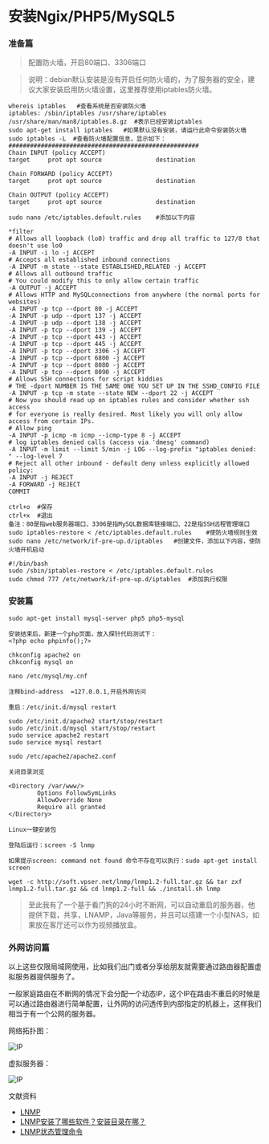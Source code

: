 # 安装Ngix/PHP5/MySQL5

### 准备篇
> 配置防火墙，开启80端口、3306端口

> 说明：debian默认安装是没有开启任何防火墙的，为了服务器的安全，建议大家安装启用防火墙设置，这里推荐使用iptables防火墙。

```
whereis iptables   #查看系统是否安装防火墙
iptables: /sbin/iptables /usr/share/iptables /usr/share/man/man8/iptables.8.gz  #表示已经安装iptables
sudo apt-get install iptables   #如果默认没有安装，请运行此命令安装防火墙
sudo iptables -L  #查看防火墙配置信息，显示如下：
#####################################################
Chain INPUT (policy ACCEPT)
target     prot opt source               destination

Chain FORWARD (policy ACCEPT)
target     prot opt source               destination

Chain OUTPUT (policy ACCEPT)
target     prot opt source               destination

sudo nano /etc/iptables.default.rules    #添加以下内容

*filter
# Allows all loopback (lo0) traffic and drop all traffic to 127/8 that doesn't use lo0
-A INPUT -i lo -j ACCEPT
# Accepts all established inbound connections
-A INPUT -m state --state ESTABLISHED,RELATED -j ACCEPT
# Allows all outbound traffic
# You could modify this to only allow certain traffic
-A OUTPUT -j ACCEPT
# Allows HTTP and MySQLconnections from anywhere (the normal ports for websites)
-A INPUT -p tcp --dport 80 -j ACCEPT
-A INPUT -p udp --dport 137 -j ACCEPT
-A INPUT -p udp --dport 138 -j ACCEPT
-A INPUT -p tcp --dport 139 -j ACCEPT
-A INPUT -p tcp --dport 443 -j ACCEPT
-A INPUT -p tcp --dport 445 -j ACCEPT
-A INPUT -p tcp --dport 3306 -j ACCEPT
-A INPUT -p tcp --dport 6800 -j ACCEPT
-A INPUT -p tcp --dport 8080 -j ACCEPT
-A INPUT -p tcp --dport 8090 -j ACCEPT
# Allows SSH connections for script kiddies
# THE -dport NUMBER IS THE SAME ONE YOU SET UP IN THE SSHD_CONFIG FILE
-A INPUT -p tcp -m state --state NEW --dport 22 -j ACCEPT
# Now you should read up on iptables rules and consider whether ssh access
# for everyone is really desired. Most likely you will only allow access from certain IPs.
# Allow ping
-A INPUT -p icmp -m icmp --icmp-type 8 -j ACCEPT
# log iptables denied calls (access via 'dmesg' command)
-A INPUT -m limit --limit 5/min -j LOG --log-prefix "iptables denied: " --log-level 7
# Reject all other inbound - default deny unless explicitly allowed policy:
-A INPUT -j REJECT
-A FORWARD -j REJECT
COMMIT

ctrl+o  #保存
ctrl+x  #退出
备注：80是指web服务器端口、3306是指MySQL数据库链接端口、22是指SSH远程管理端口
sudo iptables-restore < /etc/iptables.default.rules    #使防火墙规则生效
sudo nano /etc/network/if-pre-up.d/iptables   #创建文件，添加以下内容，使防火墙开机启动

#!/bin/bash
sudo /sbin/iptables-restore < /etc/iptables.default.rules
sudo chmod 777 /etc/network/if-pre-up.d/iptables  #添加执行权限

```

### 安装篇
```
sudo apt-get install mysql-server php5 php5-mysql

安装结束后，新建一个php页面，放入探针代码测试下：
<?php echo phpinfo();?>

chkconfig apache2 on
chkconfig mysql on

nano /etc/mysql/my.cnf

注释bind-address  =127.0.0.1,开启外网访问

重启：/etc/init.d/mysql restart

sudo /etc/init.d/apache2 start/stop/restart
sudo /etc/init.d/mysql start/stop/restart
sudo service apache2 restart
sudo service mysql restart

sudo /etc/apache2/apache2.conf

关闭目录浏览

<Directory /var/www/>
        Options FollowSymLinks
        AllowOverride None
        Require all granted
</Directory>

Linux一键安装包

登陆后运行：screen -S lnmp

如果提示screen: command not found 命令不存在可以执行：sudo apt-get install screen

wget -c http://soft.vpser.net/lnmp/lnmp1.2-full.tar.gz && tar zxf lnmp1.2-full.tar.gz && cd lnmp1.2-full && ./install.sh lnmp
```

> 至此我有了一个基于看门狗的24小时不断网，可以自动重启的服务器，他提供下载，共享，LNAMP，Java等服务，并且可以搭建一个小型NAS，如果放在客厅还可以作为视频播放盒。

### 外网访问篇

以上这些仅限局域网使用，比如我们出门或者分享给朋友就需要通过路由器配置虚拟服务器提供服务了。

一般家庭路由在不断网的情况下会分配一个动态IP，这个IP在路由不重启的时候是可以通过路由器进行简单配置，让外网的访问透传到内部指定的机器上，这样我们相当于有一个公网的服务器。

网络拓扑图：

![IP](http://www.192ly.com/wp-content/uploads/2014/07/TL-WR882N-DKYS-TP.png)

虚拟服务器：

![IP](http://www.192ly.com/wp-content/uploads/2014/07/TL-WR882N-DKYS-JC.png)

文献资料
- [LNMP](http://lnmp.org/install.html)
- [LNMP安装了哪些软件？安装目录在哪？](http://lnmp.org/faq/lnmp-software-list.html)
- [LNMP状态管理命令](http://lnmp.org/faq/lnmp-status-manager.html)


